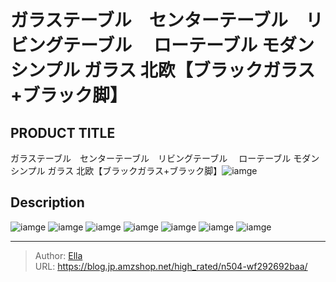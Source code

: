 # ガラステーブル　センターテーブル　リビングテーブル　 ローテーブル モダン シンプル ガラス 北欧【ブラックガラス&#43;ブラック脚】


## PRODUCT TITLE 

ガラステーブル　センターテーブル　リビングテーブル　 ローテーブル モダン シンプル ガラス 北欧【ブラックガラス&#43;ブラック脚】![iamge](https://b2bfiles1.gigab2b.cn/image/wkseller/1157/20220706_558beb4d096b20ce9834b05a2e9f9b0a.jpg)

## Description











![iamge](https://b2bfiles1.gigab2b.cn/image/wkseller/1157/01/20210608_833c9b9c3edffc8b1fb8b037751a8756.jpg)
![iamge](https://b2bfiles1.gigab2b.cn/image/wkseller/1157/01/20210608_8b227a7fa7399c1bf1148b021209286c.jpg)
![iamge](https://b2bfiles1.gigab2b.cn/image/wkseller/1157/01/20210608_aaaab15e11641b643d5af761ebf0521c.jpg)
![iamge](https://b2bfiles1.gigab2b.cn/image/wkseller/1157/01/20210608_e9f949c9fb915aeccc068945acbab80d.jpg)
![iamge](https://b2bfiles1.gigab2b.cn/image/wkseller/1157/01/20210608_6288362681711d4b7e256a1fda65d042.jpg)
![iamge](nan)
![iamge](nan)


---

> Author: [Ella](https://blog.jp.amzshop.net/)  
> URL: https://blog.jp.amzshop.net/high_rated/n504-wf292692baa/  

